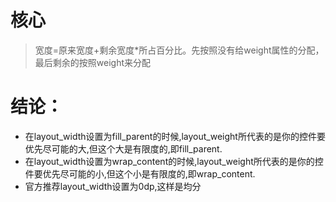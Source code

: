 # 核心
> 宽度=原来宽度+剩余宽度*所占百分比。先按照没有给weight属性的分配，最后剩余的按照weight来分配 


# 结论：
+ 在layout_width设置为fill_parent的时候,layout_weight所代表的是你的控件要优先尽可能的大,但这个大是有限度的,即fill_parent.
+ 在layout_width设置为wrap_content的时候,layout_weight所代表的是你的控件要优先尽可能的小,但这个小是有限度的,即wrap_content.
+ 官方推荐layout_width设置为0dp,这样是均分